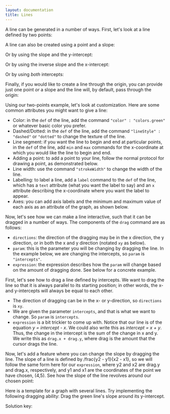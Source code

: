 ```yaml
---
layout: documentation
title: Lines
---
```


A line can be generated in a number of ways. First, let's look at a line defined by two points:

<div filename="line/simple_two_points" width="500" height="425" class="codePreview"></div>

A line can also be created using a point and a slope: 

<div filename="line/point_slope" width="500" height="425" class="codePreview"></div>

Or by using the slope and the y-intercept: 

<div filename="line/simple_slope_intercept" width="500" height="425" class="codePreview"></div>

Or by using the inverse slope and the x-intercept: 

<div filename="line/simple_invslope_intercept" width="500" height="425" class="codePreview"></div>

Or by using _both_ intercepts:

<div filename="line/intercepts" width="500" height="425" class="codePreview"></div>

Finally, if you would like to create a line through the origin, you can provide just one point _or_ a slope and the line will, by default, pass through the origin: 

<div filename="line/one_point" width="500" height="425" class="codePreview"></div>

Using our two-points example, let's look at customization. Here are some common attributes you might want to give a line:
* Color: in the `def` of the line, add the command `"color" : "colors.green"` or whatever basic color you prefer. 
* Dashed/Dotted: in the `def` of the line, add the command `"lineStyle" : "dashed"` or `"dotted"` to change the texture of the line. 
* Line segment: if you want the line to begin and end at particular points, in the `def` of the line, add `min` and `max` commands for the x-coordinate at which you would like the line to begin and end. 
* Adding a point: to add a point to your line, follow the normal protocol for drawing a point, as demonstrated below. 
* Line width: use the command `"strokeWidth"` to change the width of the line.
* Labelling: to label a line, add a `label` command to the `def` of the line, which has a `text` attribute (what you want the label to say) and an `x` attribute describing the x-coordinate where you want the label to appear. 
* Axes: you can add axis labels and the minimum and maximum value of each axis as an attribute of the graph, as shown below. 

<div filename="line/two_points" width="500" height="425" class="codePreview"></div>

Now, let's see how we can make a line interactive, such that it can be dragged in a number of ways. The components of the `drag` command are as follows:
* `directions`: the direction of the dragging may be in the x direction, the y direction, or in both the x and y direction (notated `xy` as below).
* `param`: this is the parameter you will be changing by dragging the line. In the example below, we are changing the intercepts, so `param` is `"intercepts"`.
* `expression`: the expression describes how the `param` will change based on the amount of dragging done. See below for a concrete example. 

First, let's see how to drag a line defined by intercepts. We want to drag the line so that it is always parallel to its starting position; in other words, the x- and y-intercepts will always be equal to each other. 

* The direction of dragging can be in the x- or y-direction, so `directions` is `xy`. 
* We are given the parameter `intercepts`, and that is what we want to change. So `param` is `intercepts`. 
* `expression` is a bit trickier to come up with. Notice that our line is of the equation _y = intercept - x_. We could also write this as _intercept = x + y_. Thus, the change in the intercept is the sum of the change in x and y. We write this as `drag.x + drag.y`, where drag is the amount that the cursor drags the line. 

<div filename="line/drag_parallel" width="500" height="425" class="codePreview"></div>

Now, let's add a feature where you can change the slope by dragging the line. The slope of a line is defined by /frac{y2 - y1}{x2 - x1}, so we will follow the same form here for our `expression`, where y2 and x2 are drag.y and drag.x, respectively, and y1 and x1 are the coordinates of the point we have chosen, (4,5). See how the slope of the line revolves around our chosen point: 

<div filename="line/drag_slope" width="500" height="425" class="codePreview"></div>

Here is a template for a graph with several lines. Try implementing the following dragging ability: 
 Drag the green line's slope around its y-intercept. 

<div filename="line/drag_exercises" width="500" height="425" class="codePreview"></div>

Solution key: 

<div filename="line/line_drag_solutions" width="500" height="425" class="codePreview"></div>

